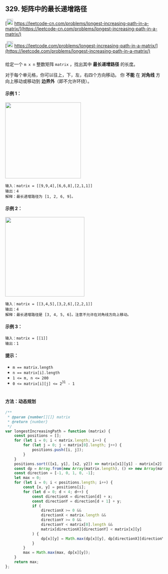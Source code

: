 ## 329. 矩阵中的最长递增路径

[<img src="https://static.leetcode-cn.com/cn-mono-assets/production/assets/logo-dark-cn.c42314a8.svg" height="20" /> https://leetcode-cn.com/problems/longest-increasing-path-in-a-matrix/](https://leetcode-cn.com/problems/longest-increasing-path-in-a-matrix/)

[<img src="https://assets.leetcode.com/static_assets/public/webpack_bundles/images/logo-dark.e99485d9b.svg" height="20"/> https://leetcode.com/problems/longest-increasing-path-in-a-matrix/](https://leetcode.com/problems/longest-increasing-path-in-a-matrix/)

###

给定一个 `m x n` 整数矩阵 `matrix` ，找出其中 **最长递增路径** 的长度。

对于每个单元格，你可以往上，下，左，右四个方向移动。 你 **不能** 在 **对角线** 方向上移动或移动到 **边界外**（即不允许环绕）。

#### 示例 1：

<img src="https://assets.leetcode.com/uploads/2021/01/05/grid1.jpg" width="242" />

```
输入：matrix = [[9,9,4],[6,6,8],[2,1,1]]
输出：4
解释：最长递增路径为 [1, 2, 6, 9]。
```

#### 示例 2：

<img src="https://assets.leetcode.com/uploads/2021/01/27/tmp-grid.jpg" width="253" />

```
输入：matrix = [[3,4,5],[3,2,6],[2,2,1]]
输出：4
解释：最长递增路径是 [3, 4, 5, 6]。注意不允许在对角线方向上移动。
```

#### 示例 3：

```
输入：matrix = [[1]]
输出：1
```

#### 提示：

-   `m == matrix.length`
-   `n == matrix[i].length`
-   `1 <= m, n <= 200`
-   `0 <= matrix[i][j] <= 2`<sup>`31`</sup>` - 1`

#

#### 方法：动态规划

```js
/**
 * @param {number[][]} matrix
 * @return {number}
 */
var longestIncreasingPath = function (matrix) {
    const positions = [];
    for (let i = 0; i < matrix.length; i++) {
        for (let j = 0; j < matrix[0].length; j++) {
            positions.push([i, j]);
        }
    }
    positions.sort(([x1, y1], [x2, y2]) => matrix[x1][y1] - matrix[x2][y2]);
    const dp = Array.from(new Array(matrix.length), () => new Array(matrix[0].length).fill(1));
    const direction = [-1, 0, 1, 0, -1];
    let max = 0;
    for (let i = 0; i < positions.length; i++) {
        const [x, y] = positions[i];
        for (let d = 0; d < 4; d++) {
            const directionX = direction[d] + x;
            const directionY = direction[d + 1] + y;
            if (
                directionX >= 0 &&
                directionX < matrix.length &&
                directionY >= 0 &&
                directionY < matrix[0].length &&
                matrix[directionX][directionY] < matrix[x][y]
            ) {
                dp[x][y] = Math.max(dp[x][y], dp[directionX][directionY] + 1);
            }
        }
        max = Math.max(max, dp[x][y]);
    }
    return max;
};
```
